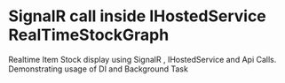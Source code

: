 # SignalR call inside IHostedService RealTimeStockGraph
Realtime Item Stock display using SignalR , IHostedService and Api Calls. Demonstrating usage of DI and Background Task
